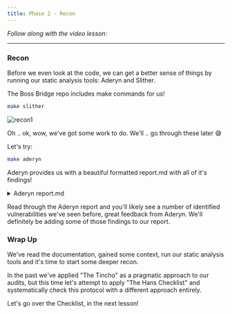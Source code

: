 ```yaml
---
title: Phase 2 - Recon
---
```


_Follow along with the video lesson:_

---

### Recon

Before we even look at the code, we can get a better sense of things by running our static analysis tools: Aderyn and Slither.

The Boss Bridge repo includes make commands for us!

```bash
make slither
```

![recon1](/security-section-7/3-recon/recon1.png)

Oh .. ok, wow, we've got some work to do. We'll .. go through these later 😅

Let's try:

```bash
make aderyn
```

Aderyn provides us with a beautiful formatted report.md with all of it's findings!

<details>
<summary>Aderyn report.md</summary>

# Aderyn Analysis Report

This report was generated by [Aderyn](https://github.com/Cyfrin/aderyn), a static analysis tool built by [Cyfrin](https://cyfrin.io), a blockchain security company. This report is not a substitute for manual audit or security review. It should not be relied upon for any purpose other than to assist in the identification of potential security vulnerabilities.

# Summary

## Files Summary

| Key         | Value |
| ----------- | ----- |
| .sol Files  | 4     |
| Total nSLOC | 101   |

## Files Details

| Filepath             | nSLOC   |
| -------------------- | ------- |
| src/L1BossBridge.sol | 64      |
| src/L1Token.sol      | 8       |
| src/L1Vault.sol      | 12      |
| src/TokenFactory.sol | 17      |
| **Total**            | **101** |

## Issue Summary

| Category | No. of Issues |
| -------- | ------------- |
| High     | 1             |
| Low      | 6             |

# High Issues

## H-1: Arbitrary `from` passed to `transferFrom` (or `safeTransferFrom`)

Passing an arbitrary `from` address to `transferFrom` (or `safeTransferFrom`) can lead to loss of funds, because anyone can transfer tokens from the `from` address if an approval is made.

- Found in src/L1BossBridge.sol [Line: 74](https://github.com/Cyfrin/7-boss-bridge-audit/blob/d59479cbf925f281ef79ccb35351c4ddb002c3ef/src/L1BossBridge.sol#L74)

  ```solidity
          token.safeTransferFrom(from, address(vault), amount);
  ```

# Low Issues

## L-1: Centralization Risk for trusted owners

Contracts have owners with privileged rights to perform admin tasks and need to be trusted to not perform malicious updates or drain funds.

- Found in src/L1BossBridge.sol [Line: 27](https://github.com/Cyfrin/7-boss-bridge-audit/blob/d59479cbf925f281ef79ccb35351c4ddb002c3ef/src/L1BossBridge.sol#L27)

  ```solidity
  contract L1BossBridge is Ownable, Pausable, ReentrancyGuard {
  ```

- Found in src/L1BossBridge.sol [Line: 49](https://github.com/Cyfrin/7-boss-bridge-audit/blob/d59479cbf925f281ef79ccb35351c4ddb002c3ef/src/L1BossBridge.sol#L49)

  ```solidity
      function pause() external onlyOwner {
  ```

- Found in src/L1BossBridge.sol [Line: 53](https://github.com/Cyfrin/7-boss-bridge-audit/blob/d59479cbf925f281ef79ccb35351c4ddb002c3ef/src/L1BossBridge.sol#L53)

  ```solidity
      function unpause() external onlyOwner {
  ```

- Found in src/L1BossBridge.sol [Line: 57](https://github.com/Cyfrin/7-boss-bridge-audit/blob/d59479cbf925f281ef79ccb35351c4ddb002c3ef/src/L1BossBridge.sol#L57)

  ```solidity
      function setSigner(address account, bool enabled) external onlyOwner {
  ```

- Found in src/L1Vault.sol [Line: 12](https://github.com/Cyfrin/7-boss-bridge-audit/blob/d59479cbf925f281ef79ccb35351c4ddb002c3ef/src/L1Vault.sol#L12)

  ```solidity
  contract L1Vault is Ownable {
  ```

- Found in src/L1Vault.sol [Line: 19](https://github.com/Cyfrin/7-boss-bridge-audit/blob/d59479cbf925f281ef79ccb35351c4ddb002c3ef/src/L1Vault.sol#L19)

  ```solidity
      function approveTo(address target, uint256 amount) external onlyOwner {
  ```

- Found in src/TokenFactory.sol [Line: 11](https://github.com/Cyfrin/7-boss-bridge-audit/blob/d59479cbf925f281ef79ccb35351c4ddb002c3ef/src/TokenFactory.sol#L11)

  ```solidity
  contract TokenFactory is Ownable {
  ```

- Found in src/TokenFactory.sol [Line: 23](https://github.com/Cyfrin/7-boss-bridge-audit/blob/d59479cbf925f281ef79ccb35351c4ddb002c3ef/src/TokenFactory.sol#L23)

  ```solidity
      function deployToken(string memory symbol, bytes memory contractBytecode) public onlyOwner returns (address addr) {
  ```

## L-2: Unsafe ERC20 Operations should not be used

ERC20 functions may not behave as expected. For example: return values are not always meaningful. It is recommended to use OpenZeppelin's SafeERC20 library.

- Found in src/L1BossBridge.sol [Line: 99](https://github.com/Cyfrin/7-boss-bridge-audit/blob/d59479cbf925f281ef79ccb35351c4ddb002c3ef/src/L1BossBridge.sol#L99)

  ```solidity
                  abi.encodeCall(IERC20.transferFrom, (address(vault), to, amount))
  ```

- Found in src/L1Vault.sol [Line: 20](https://github.com/Cyfrin/7-boss-bridge-audit/blob/d59479cbf925f281ef79ccb35351c4ddb002c3ef/src/L1Vault.sol#L20)

  ```solidity
          token.approve(target, amount);
  ```

## L-3: Missing checks for `address(0)` when assigning values to address state variables

Check for `address(0)` when assigning values to address state variables.

- Found in src/L1BossBridge.sol [Line: 58](https://github.com/Cyfrin/7-boss-bridge-audit/blob/d59479cbf925f281ef79ccb35351c4ddb002c3ef/src/L1BossBridge.sol#L58)

  ```solidity
          signers[account] = enabled;
  ```

- Found in src/L1Vault.sol [Line: 16](https://github.com/Cyfrin/7-boss-bridge-audit/blob/d59479cbf925f281ef79ccb35351c4ddb002c3ef/src/L1Vault.sol#L16)

  ```solidity
          token = _token;
  ```

## L-4: `public` functions not used internally could be marked `external`

Instead of marking a function as `public`, consider marking it as `external` if it is not used internally.

- Found in src/TokenFactory.sol [Line: 23](https://github.com/Cyfrin/7-boss-bridge-audit/blob/d59479cbf925f281ef79ccb35351c4ddb002c3ef/src/TokenFactory.sol#L23)

  ```solidity
      function deployToken(string memory symbol, bytes memory contractBytecode) public onlyOwner returns (address addr) {
  ```

- Found in src/TokenFactory.sol [Line: 31](https://github.com/Cyfrin/7-boss-bridge-audit/blob/d59479cbf925f281ef79ccb35351c4ddb002c3ef/src/TokenFactory.sol#L31)

  ```solidity
      function getTokenAddressFromSymbol(string memory symbol) public view returns (address addr) {
  ```

## L-5: Event is missing `indexed` fields

Index event fields make the field more quickly accessible to off-chain tools that parse events. However, note that each index field costs extra gas during emission, so it's not necessarily best to index the maximum allowed per event (three fields). Each event should use three indexed fields if there are three or more fields, and gas usage is not particularly of concern for the events in question. If there are fewer than three fields, all of the fields should be indexed.

- Found in src/L1BossBridge.sol [Line: 40](https://github.com/Cyfrin/7-boss-bridge-audit/blob/d59479cbf925f281ef79ccb35351c4ddb002c3ef/src/L1BossBridge.sol#L40)

  ```solidity
      event Deposit(address from, address to, uint256 amount);
  ```

- Found in src/TokenFactory.sol [Line: 14](https://github.com/Cyfrin/7-boss-bridge-audit/blob/d59479cbf925f281ef79ccb35351c4ddb002c3ef/src/TokenFactory.sol#L14)

  ```solidity
      event TokenDeployed(string symbol, address addr);
  ```

## L-6: PUSH0 is not supported by all chains

Solc compiler version 0.8.20 switches the default target EVM version to Shanghai, which means that the generated bytecode will include PUSH0 opcodes. Be sure to select the appropriate EVM version in case you intend to deploy on a chain other than mainnet like L2 chains that may not support PUSH0, otherwise deployment of your contracts will fail.

- Found in src/L1BossBridge.sol [Line: 15](https://github.com/Cyfrin/7-boss-bridge-audit/blob/d59479cbf925f281ef79ccb35351c4ddb002c3ef/src/L1BossBridge.sol#L15)

  ```solidity
  pragma solidity 0.8.20;
  ```

- Found in src/L1Token.sol [Line: 2](https://github.com/Cyfrin/7-boss-bridge-audit/blob/d59479cbf925f281ef79ccb35351c4ddb002c3ef/src/L1Token.sol#L2)

  ```solidity
  pragma solidity 0.8.20;
  ```

- Found in src/L1Vault.sol [Line: 2](https://github.com/Cyfrin/7-boss-bridge-audit/blob/d59479cbf925f281ef79ccb35351c4ddb002c3ef/src/L1Vault.sol#L2)

  ```solidity
  pragma solidity 0.8.20;
  ```

- Found in src/TokenFactory.sol [Line: 2](https://github.com/Cyfrin/7-boss-bridge-audit/blob/d59479cbf925f281ef79ccb35351c4ddb002c3ef/src/L1Token.sol#L2)

  ```solidity
  pragma solidity 0.8.20;
  ```

</details>

Read through the Aderyn report and you'll likely see a number of identified vulnerabilities we've seen before, great feedback from Aderyn. We'll definitely be adding some of those findings to our report.

### Wrap Up

We've read the documentation, gained some context, run our static analysis tools and it's time to start some deeper recon.

In the past we've applied "The Tincho" as a pragmatic approach to our audits, but this time let's attempt to apply "The Hans Checklist" and systematically check this protocol with a different approach entirely.

Let's go over the Checklist, in the next lesson!

